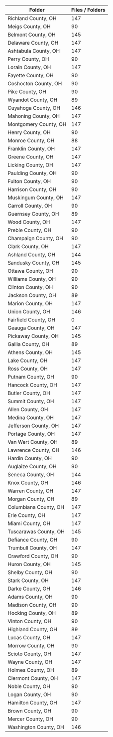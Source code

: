 | Folder                |   Files / Folders |
|-----------------------|-------------------|
| Richland County, OH   |               147 |
| Meigs County, OH      |                90 |
| Belmont County, OH    |               145 |
| Delaware County, OH   |               147 |
| Ashtabula County, OH  |               147 |
| Perry County, OH      |                90 |
| Lorain County, OH     |               147 |
| Fayette County, OH    |                90 |
| Coshocton County, OH  |                90 |
| Pike County, OH       |                90 |
| Wyandot County, OH    |                89 |
| Cuyahoga County, OH   |               146 |
| Mahoning County, OH   |               147 |
| Montgomery County, OH |               147 |
| Henry County, OH      |                90 |
| Monroe County, OH     |                88 |
| Franklin County, OH   |               147 |
| Greene County, OH     |               147 |
| Licking County, OH    |               147 |
| Paulding County, OH   |                90 |
| Fulton County, OH     |                90 |
| Harrison County, OH   |                90 |
| Muskingum County, OH  |               147 |
| Carroll County, OH    |                90 |
| Guernsey County, OH   |                89 |
| Wood County, OH       |               147 |
| Preble County, OH     |                90 |
| Champaign County, OH  |                90 |
| Clark County, OH      |               147 |
| Ashland County, OH    |               144 |
| Sandusky County, OH   |               145 |
| Ottawa County, OH     |                90 |
| Williams County, OH   |                90 |
| Clinton County, OH    |                90 |
| Jackson County, OH    |                89 |
| Marion County, OH     |               147 |
| Union County, OH      |               146 |
| Fairfield County, OH  |                 0 |
| Geauga County, OH     |               147 |
| Pickaway County, OH   |               145 |
| Gallia County, OH     |                89 |
| Athens County, OH     |               145 |
| Lake County, OH       |               147 |
| Ross County, OH       |               147 |
| Putnam County, OH     |                90 |
| Hancock County, OH    |               147 |
| Butler County, OH     |               147 |
| Summit County, OH     |               147 |
| Allen County, OH      |               147 |
| Medina County, OH     |               147 |
| Jefferson County, OH  |               147 |
| Portage County, OH    |               147 |
| Van Wert County, OH   |                89 |
| Lawrence County, OH   |               146 |
| Hardin County, OH     |                90 |
| Auglaize County, OH   |                90 |
| Seneca County, OH     |               144 |
| Knox County, OH       |               146 |
| Warren County, OH     |               147 |
| Morgan County, OH     |                89 |
| Columbiana County, OH |               147 |
| Erie County, OH       |               147 |
| Miami County, OH      |               147 |
| Tuscarawas County, OH |               145 |
| Defiance County, OH   |                90 |
| Trumbull County, OH   |               147 |
| Crawford County, OH   |                90 |
| Huron County, OH      |               145 |
| Shelby County, OH     |                90 |
| Stark County, OH      |               147 |
| Darke County, OH      |               146 |
| Adams County, OH      |                90 |
| Madison County, OH    |                90 |
| Hocking County, OH    |                89 |
| Vinton County, OH     |                90 |
| Highland County, OH   |                89 |
| Lucas County, OH      |               147 |
| Morrow County, OH     |                90 |
| Scioto County, OH     |               147 |
| Wayne County, OH      |               147 |
| Holmes County, OH     |                89 |
| Clermont County, OH   |               147 |
| Noble County, OH      |                90 |
| Logan County, OH      |                90 |
| Hamilton County, OH   |               147 |
| Brown County, OH      |                90 |
| Mercer County, OH     |                90 |
| Washington County, OH |               146 |